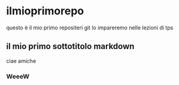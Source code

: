 # ilmioprimorepo
questo è il mio primo repositeri git lo impareremo nelle lezioni di tps
## il mio primo sottotitolo markdown
ciae amiche
### WeeeW